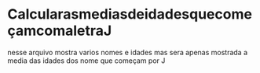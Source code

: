 # CalcularasmediasdeidadesquecomeçamcomaletraJ
nesse arquivo mostra varios nomes e idades mas sera apenas mostrada a media das idades dos nome que começam por J
